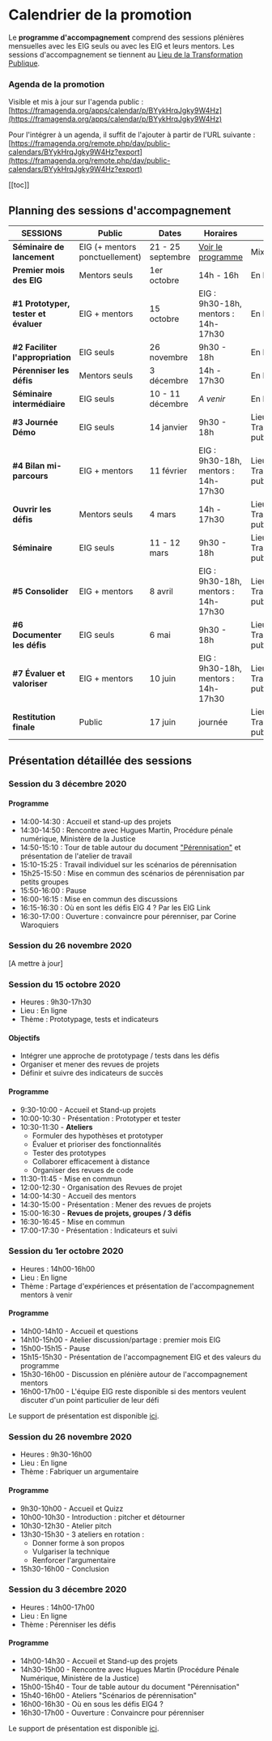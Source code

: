 # Calendrier de la promotion

Le **programme d'accompagnement** comprend des sessions plénières mensuelles avec les EIG seuls ou avec les EIG et leurs mentors.
Les sessions d'accompagnement se tiennent au [Lieu de la Transformation Publique](https://www.modernisation.gouv.fr/nos-actions/le-lieu-de-la-transformation-publique).


### Agenda de la promotion

Visible et mis à jour sur l'agenda public : [https://framagenda.org/apps/calendar/p/BYykHrqJgky9W4Hz](https://framagenda.org/apps/calendar/p/BYykHrqJgky9W4Hz)

Pour l'intégrer à un agenda, il suffit de l'ajouter à partir de l'URL suivante : [https://framagenda.org/remote.php/dav/public-calendars/BYykHrqJgky9W4Hz?export](https://framagenda.org/remote.php/dav/public-calendars/BYykHrqJgky9W4Hz?export)

[[toc]]



## Planning des sessions d'accompagnement

| SESSIONS | Public | Dates | Horaires | Lieu |
| -------- | -------- | -------- | -------- | -------- |
| **Séminaire de lancement**  | EIG (+ mentors ponctuellement) | 21 - 25 septembre | [Voir le programme](bootcamp.md) | Mixte|
| **Premier mois des EIG** | Mentors seuls | 1er octobre | 14h - 16h | En ligne |
| **#1 Prototyper, tester et évaluer** | EIG + mentors | 15 octobre | EIG : 9h30-18h, mentors : 14h-17h30  | En ligne |
| **#2 Faciliter l'appropriation** | EIG seuls | 26 novembre | 9h30 - 18h | En ligne |
| **Pérenniser les défis**| Mentors seuls | 3 décembre | 14h - 17h30 | En ligne |
| **Séminaire intermédiaire** | EIG seuls | 10 - 11 décembre | _A venir_ | En ligne |
| **#3 Journée Démo** | EIG seuls | 14 janvier | 9h30 - 18h | Lieu de la Transformation publique |
| **#4 Bilan mi-parcours** | EIG + mentors | 11 février | EIG : 9h30-18h, mentors : 14h-17h30 | Lieu de la Transformation publique |
| **Ouvrir les défis** | Mentors seuls | 4 mars | 14h - 17h30 | Lieu de la Transformation publique |
| **Séminaire** | EIG seuls | 11 - 12 mars | 9h30 - 18h | Lieu de la Transformation publique |
| **#5 Consolider** | EIG + mentors | 8 avril     | EIG : 9h30-18h, mentors : 14h-17h30 | Lieu de la Transformation publique |
| **#6 Documenter les défis** | EIG seuls | 6 mai | 9h30 - 18h | Lieu de la Transformation publique |
| **#7 Évaluer et valoriser** |EIG + mentors | 10 juin | EIG : 9h30-18h, mentors : 14h-17h30 | Lieu de la Transformation publique |
| **Restitution finale** |Public | 17 juin | journée | Lieu de la Transformation publique |

## Présentation détaillée des sessions

### Session du 3 décembre 2020
#### Programme
- 14:00-14:30 : Accueil et stand-up des projets
- 14:30-14:50 : Rencontre avec Hugues Martin, Procédure pénale numérique, Ministère de la Justice
- 14:50-15:10 : Tour de table autour du document ["Pérennisation"](https://doc.eig-forever.org/perennisation-defis.html) et présentation de l'atelier de travail
- 15:10-15:25 : Travail individuel sur les scénarios de pérennisation
- 15h25-15:50 : Mise en commun des scénarios de pérennisation par petits groupes
- 15:50-16:00 : Pause
- 16:00-16:15 : Mise en commun des discussions
- 16:15-16:30 : Où en sont les défis EIG 4 ? Par les EIG Link
- 16:30-17:00 : Ouverture : convaincre pour pérenniser, par Corine Waroquiers

### Session du 26 novembre 2020
[A mettre à jour]

### Session du 15 octobre 2020
- Heures : 9h30-17h30
- Lieu : En ligne
- Thème : Prototypage, tests et indicateurs

#### Objectifs
- Intégrer une approche de prototypage / tests dans les défis
- Organiser et mener des revues de projets
- Définir et suivre des indicateurs de succès

#### Programme
- 9:30-10:00 - Accueil et Stand-up projets
- 10:00-10:30 - Présentation : Prototyper et tester
- 10:30-11:30	- **Ateliers**
	- Formuler des hypothèses et prototyper
	- Évaluer et prioriser des fonctionnalités
	- Tester des prototypes
	- Collaborer efficacement à distance
	- Organiser des revues de code
- 11:30-11:45	- Mise en commun
- 12:00-12:30 -	Organisation des Revues de projet
- 14:00-14:30 - Accueil des mentors
- 14:30-15:00	- Présentation : Mener des revues de projets
- 15:00-16:30	- **Revues de projets, groupes / 3 défis**
- 16:30-16:45	- Mise en commun
- 17:00-17:30 - Présentation : Indicateurs et suivi

### Session du 1er octobre 2020
- Heures : 14h00-16h00
- Lieu : En ligne
- Thème : Partage d'expériences et présentation de l'accompagnement mentors à venir

#### Programme
- 14h00-14h10 - Accueil et questions
- 14h10-15h00 - Atelier discussion/partage : premier mois EIG
- 15h00-15h15 - Pause
- 15h15-15h30 - Présentation de l'accompagnement EIG et des valeurs du programme
- 15h30-16h00 - Discussion en plénière autour de l'accompagnement mentors
- 16h00-17h00 - L'équipe EIG reste disponible si des mentors veulent discuter d'un point particulier de leur défi

Le support de présentation est disponible [ici](https://speakerdeck.com/eig2020/session-daccompagnement-mentors-eig-4-1er-octobre).

### Session du 26 novembre 2020
- Heures : 9h30-16h00
- Lieu : En ligne
- Thème : Fabriquer un argumentaire

#### Programme
- 9h30-10h00 - Accueil et Quizz
- 10h00-10h30 - Introduction : pitcher et détourner
- 10h30-12h30 - Atelier pitch
- 13h30-15h30 - 3 ateliers en rotation :
	- Donner forme à son propos
	- Vulgariser la technique
	- Renforcer l'argumentaire
- 15h30-16h00 - Conclusion

### Session du 3 décembre 2020
- Heures : 14h00-17h00
- Lieu : En ligne
- Thème : Pérenniser les défis

#### Programme
- 14h00-14h30 - Accueil et Stand-up des projets
- 14h30-15h00 - Rencontre avec Hugues Martin (Procédure Pénale Numérique, Ministère de la Justice)
- 15h00-15h40 - Tour de table autour du document "Pérennisation"
- 15h40-16h00 - Ateliers "Scénarios de pérennisation"
- 16h00-16h30 - Où en sous les défis EIG4 ?
- 16h30-17h00 - Ouverture : Convaincre pour pérenniser

Le support de présentation est disponible [ici](https://speakerdeck.com/thanhha7/12-33a6e7bd-fbd0-4949-aa4b-e3a90ed02bdf). 
